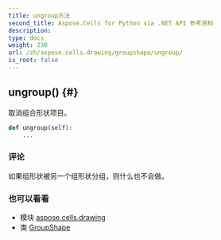 ```yaml
---
title: ungroup方法
second_title: Aspose.Cells for Python via .NET API 参考资料
description:
type: docs
weight: 230
url: /zh/aspose.cells.drawing/groupshape/ungroup/
is_root: false
---
```

##  ungroup() {#}
取消组合形状项目。



```python
def ungroup(self):
    ...
```


### 评论

如果组形状被另一个组形状分组，则什么也不会做。


### 也可以看看

* 模块 [aspose.cells.drawing](../../)
* 类 [GroupShape](/cells/python-net/zh/aspose.cells.drawing/groupshape)
